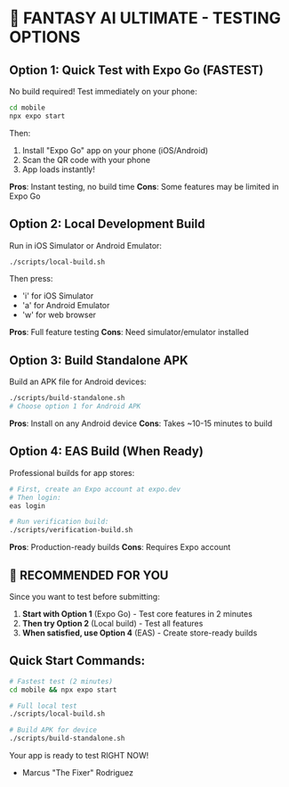 # 🚀 FANTASY AI ULTIMATE - TESTING OPTIONS

## Option 1: Quick Test with Expo Go (FASTEST)
No build required! Test immediately on your phone:

```bash
cd mobile
npx expo start
```

Then:
1. Install "Expo Go" app on your phone (iOS/Android)
2. Scan the QR code with your phone
3. App loads instantly!

**Pros**: Instant testing, no build time
**Cons**: Some features may be limited in Expo Go

## Option 2: Local Development Build
Run in iOS Simulator or Android Emulator:

```bash
./scripts/local-build.sh
```

Then press:
- 'i' for iOS Simulator
- 'a' for Android Emulator
- 'w' for web browser

**Pros**: Full feature testing
**Cons**: Need simulator/emulator installed

## Option 3: Build Standalone APK
Build an APK file for Android devices:

```bash
./scripts/build-standalone.sh
# Choose option 1 for Android APK
```

**Pros**: Install on any Android device
**Cons**: Takes ~10-15 minutes to build

## Option 4: EAS Build (When Ready)
Professional builds for app stores:

```bash
# First, create an Expo account at expo.dev
# Then login:
eas login

# Run verification build:
./scripts/verification-build.sh
```

**Pros**: Production-ready builds
**Cons**: Requires Expo account

## 🎯 RECOMMENDED FOR YOU

Since you want to test before submitting:

1. **Start with Option 1** (Expo Go) - Test core features in 2 minutes
2. **Then try Option 2** (Local build) - Test all features
3. **When satisfied, use Option 4** (EAS) - Create store-ready builds

## Quick Start Commands:
```bash
# Fastest test (2 minutes)
cd mobile && npx expo start

# Full local test
./scripts/local-build.sh

# Build APK for device
./scripts/build-standalone.sh
```

Your app is ready to test RIGHT NOW!

- Marcus "The Fixer" Rodriguez
